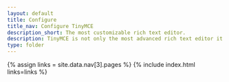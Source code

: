```yaml
---
layout: default
title: Configure
title_nav: Configure TinyMCE
description_short: The most customizable rich text editor.
description: TinyMCE is not only the most advanced rich text editor it's also the most customizable.
type: folder
---
```

{% assign links = site.data.nav[3].pages %}
{% include index.html links=links %}
